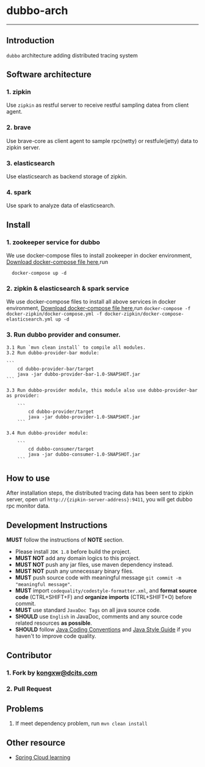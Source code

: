 # dubbo-arch
-------------------

## Introduction
 `dubbo` architecture adding  distributed tracing system

## Software architecture

### 1. zipkin
   Use `zipkin` as restful server to receive restful sampling datea from client agent.
### 2. brave
   Use brave-core as client agent to sample rpc(netty) or restfule(jetty) data to zipkin server.
### 3. elasticsearch
   Use elasticsearch as backend storage of zipkin.
### 4. spark
   Use spark to analyze data of elasticsearch.


## Install

### 1. zookeeper service for dubbo
  We use docker-compose files  to install zookeeper in docker environment, [Download docker-compose file here](https://gitee.com/kswapd/docker-devops.git),run
  ```
    docker-compose up -d
  ```
### 2. zipkin & elasticsearch & spark service
  We use docker-compose files  to install all above services in docker environment, [Download docker-compose file here](https://gitee.com/kswapd/docker-devops.git),run
    ```
      docker-compose -f docker-zipkin/docker-compose.yml -f docker-zipkin/docker-compose-elasticsearch.yml up -d
    ```

### 3. Run dubbo provider and consumer.
    3.1 Run `mvn clean install` to compile all modules.
    3.2 Run dubbo-provider-bar module:

    ```
        cd dubbo-provider-bar/target
        java -jar dubbo-provider-bar-1.0-SNAPSHOT.jar
    ```

    3.3 Run dubbo-provider module, this module also use dubbo-provider-bar as provider:

        ```
            cd dubbo-provider/target
            java -jar dubbo-provider-1.0-SNAPSHOT.jar
        ```

    3.4 Run dubbo-provider module:

        ```
            cd dubbo-consumer/target
            java -jar dubbo-consumer-1.0-SNAPSHOT.jar
        ```

## How to use

After installation steps,  the distributed tracing data has been sent to zipkin server, open url `http://{zipkin-server-address}:9411`,
you will get dubbo rpc monitor data.


## Development Instructions
**MUST** follow the instructions of **NOTE** section.
* Please install `JDK 1.8` before build the project.
* **MUST NOT** add any domain logics to this project.
* **MUST NOT** push any jar files, use maven dependency instead.
* **MUST NOT** push any unnecessary binary files.
* **MUST** push source code with meaningful message `git commit -m "meaningful message"`.
* **MUST** import `codequality/codestyle-formatter.xml`, and **format source code** (CTRL+SHIFT+F) and **organize imports** (CTRL+SHIFT+O) before commit.
* **MUST** use standard `JavaDoc Tags` on all java source code.
* **SHOULD** use `English` in JavaDoc, comments and any source code related resources **as possible**.
* **SHOULD** follow [Java Coding Conventions](http://www.oracle.com/technetwork/java/codeconventions-150003.pdf) and [Java Style Guide](https://google.github.io/styleguide/javaguide.html) if you haven't to improve code quality.


## Contributor

### 1. Fork by kongxw@dcits.com
### 2. Pull Request



## Problems
 1. If meet dependency problem, run `mvn clean install`


## Other resource

* [Spring Cloud learning](https://blog.csdn.net/u012702547/article/details/78717512 "learning")
